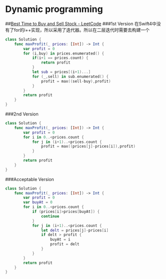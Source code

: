 # Dynamic programming
##[Best Time to Buy and Sell Stock - LeetCode](https://leetcode.com/problems/best-time-to-buy-and-sell-stock/description/)
###1st Version
在Swift4中没有了for的i++实现，所以采用了迭代器。所以在二层迭代时需要去构建一个
```swift
class Solution {
	func maxProfit(_ prices: [Int]) -> Int {
		var profit = 0
		for (i,buy) in prices.enumerated() {
			if(i+1 == prices.count) {
				return profit
			}			
			let sub = prices[(i+1)...]
			for (_,sell) in sub.enumerated() {
				profit = max((sell-buy),profit)
			}
		}
		return profit
	}
}
```

###2nd Version
```swift
class Solution {
	func maxProfit(_ prices: [Int]) -> Int {
		var profit = 0
		for i in 0..<prices.count {
			for j in (i+1)..<prices.count {
				profit = max((prices[j]-prices[i]),profit)
			}			
		}
		return profit
	}
}
```


###Acceptable Version
```swift
class Solution {
	func maxProfit(_ prices: [Int]) -> Int {
		var profit = 0
		var buyAt = 0
		for i in 0..<prices.count {
			if (prices[i]>prices[buyAt]) {
				continue
			}
			for j in (i+1)..<prices.count {
				let delt = prices[j]-prices[i]
				if delt > profit {
					buyAt = i
					profit = delt
				}
			}
		}
		return profit
	}
}
```